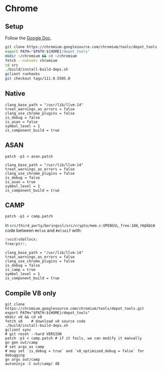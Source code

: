 # Chrome
## Setup

Follow the [Google Doc](https://chromium.googlesource.com/chromium/src/+/main/docs/linux/build_instructions.md).

```bash
git clone https://chromium.googlesource.com/chromium/tools/depot_tools.git
export PATH="$PATH:${HOME}/depot_tools"
mkdir ~/chromium && cd ~/chromium
fetch --nohooks chromium
cd src
./build/install-build-deps.sh
gclient runhooks
git checkout tags/111.0.5505.0
```

## Native
```config
clang_base_path = "/usr/lib/llvm-14"
treat_warnings_as_errors = false
clang_use_chrome_plugins = false
is_debug = false
is_asan = false
symbol_level = 1
is_component_build = true 
```

## ASAN
```
patch -p1 < asan.patch
```
```config
clang_base_path = "/usr/lib/llvm-14"
treat_warnings_as_errors = false
clang_use_chrome_plugins = false
is_debug = false
is_asan = true
symbol_level = 1
is_component_build = true
```


## CAMP
```
patch -p1 < camp.patch
```
in `src/third_party/boringssl/src/crypto/mem.c:OPENSSL_free:188`, replace code between `#else` and `#elseif` with:
```c
(void)sdallocx;
free(ptr);
```

```config
clang_base_path = "/usr/lib/llvm-14"
treat_warnings_as_errors = false
clang_use_chrome_plugins = false
is_debug = false
is_camp = true
symbol_level = 1
is_component_build = true
```

## Compile V8 only
```
git clone https://chromium.googlesource.com/chromium/tools/depot_tools.git
export PATH="$PATH:${HOME}/depot_tools"
mkdir v8 && cd v8
fetch v8	# download v8 source code
./build/install-build-deps.sh
gclient sync
# git reset --hard VERSION
patch -p1 < camp.patch # if it fails, we can modify it manually
gn gen out/camp
# set args as camp 
# may set `is_debug = true` and `v8_optimized_debug = false` for debugging
gn args out/camp	
autoninja -C out/camp/ d8
```
